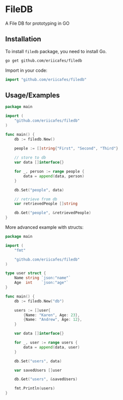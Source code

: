 
# FileDB

A File DB for prototyping in GO


## Installation

To install `filedb` package, you need to install Go.

```bash
go get github.com/eriicafes/filedb
```

Import in your code:
```go
import "github.com/eriicafes/filedb"
```
    
## Usage/Examples

```go
package main

import (
	"github.com/eriicafes/filedb"
)

func main() {
	db := filedb.New()
    
    people := []string{"First", "Second", "Third"}

	// store to db
	var data []interface{}

	for _, person := range people {
		data = append(data, person)
	}

	db.Set("people", data)

	// retrieve from db
	var retrievedPeople []string

	db.Get("people", &retrievedPeople)
}
```

More advanced example with structs:

```go
package main

import (
	"fmt"

	"github.com/eriicafes/filedb"
)

type user struct {
	Name string `json:"name"`
	Age  int    `json:"age"`
}

func main() {
	db := filedb.New("db")

	users := []user{
		{Name: "Karen", Age: 23},
		{Name: "Andrew", Age: 12},
	}

	var data []interface{}

	for _, user := range users {
		data = append(data, user)
	}

	db.Set("users", data)

	var savedUsers []user

	db.Get("users", &savedUsers)

	fmt.Println(users)
}
```
